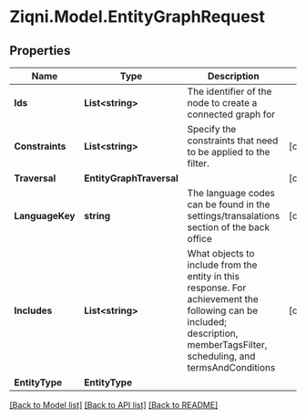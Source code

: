 
# Ziqni.Model.EntityGraphRequest

## Properties

Name | Type | Description | Notes
------------ | ------------- | ------------- | -------------
**Ids** | **List&lt;string&gt;** | The identifier of the node to create a connected graph for | 
**Constraints** | **List&lt;string&gt;** | Specify the constraints that need to be applied to the filter. | [optional] 
**Traversal** | **EntityGraphTraversal** |  | [optional] 
**LanguageKey** | **string** | The language codes can be found in the settings/transalations section of the back office | [optional] 
**Includes** | **List&lt;string&gt;** | What objects to include from the entity in this response. For achievement the following can be included; description, memberTagsFilter, scheduling, and termsAndConditions | [optional] 
**EntityType** | **EntityType** |  | 

[[Back to Model list]](../README.md#documentation-for-models)
[[Back to API list]](../README.md#documentation-for-api-endpoints)
[[Back to README]](../README.md)

